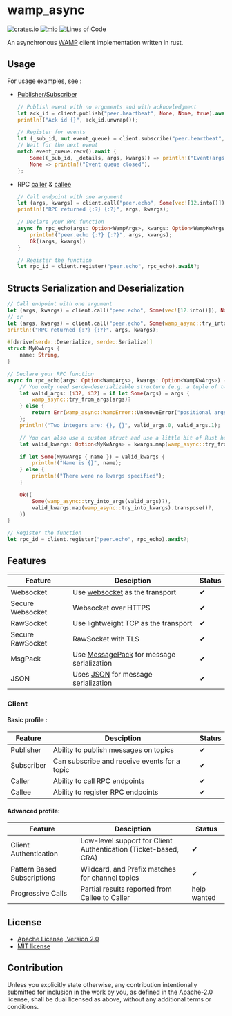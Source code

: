 # wamp_async

[![crates.io](https://img.shields.io/crates/v/wamp_async.svg)](https://crates.io/crates/wamp_async)
[![mio](https://docs.rs/wamp_async/badge.svg)](https://docs.rs/wamp_async/)
![Lines of Code](https://tokei.rs/b1/github/elast0ny/wamp_async)

An asynchronous [WAMP](https://wamp-proto.org/) client implementation written in rust.

## Usage

For usage examples, see :

- [Publisher/Subscriber](https://github.com/elast0ny/wamp_async/blob/master/examples/pubsub.rs)

  ```rust
  // Publish event with no arguments and with acknowledgment
  let ack_id = client.publish("peer.heartbeat", None, None, true).await?;
  println!("Ack id {}", ack_id.unwrap());
  ```

  ```rust
  // Register for events
  let (_sub_id, mut event_queue) = client.subscribe("peer.heartbeat", SubscribeOptions::empty()).await?;
  // Wait for the next event
  match event_queue.recv().await {
      Some((_pub_id, _details, args, kwargs)) => println!("Event(args: {:?}, kwargs: {:?})", args, kwargs),
      None => println!("Event queue closed"),
  };
  ```

- RPC [caller](https://github.com/elast0ny/wamp_async/blob/master/examples/rpc_caller.rs) & [callee](https://github.com/elast0ny/wamp_async/blob/master/examples/rpc_callee.rs)

  ```rust
  // Call endpoint with one argument
  let (args, kwargs) = client.call("peer.echo", Some(vec![12.into()]), None).await?;
  println!("RPC returned {:?} {:?}", args, kwargs);
  ```

  ```rust
  // Declare your RPC function
  async fn rpc_echo(args: Option<WampArgs>, kwargs: Option<WampKwArgs>) -> Result<(Option<WampArgs>, Option<WampKwArgs>), WampError> {
      println!("peer.echo {:?} {:?}", args, kwargs);
      Ok((args, kwargs))
  }

  // Register the function
  let rpc_id = client.register("peer.echo", rpc_echo).await?;
  ```

## Structs Serialization and Deserialization

```rust
// Call endpoint with one argument
let (args, kwargs) = client.call("peer.echo", Some(vec![12.into()]), None).await?;
// or
let (args, kwargs) = client.call("peer.echo", Some(wamp_async::try_into_args((12,))), None).await?;
println!("RPC returned {:?} {:?}", args, kwargs);
```

```rust
#[derive(serde::Deserialize, serde::Serialize)]
struct MyKwArgs {
    name: String,
}

// Declare your RPC function
async fn rpc_echo(args: Option<WampArgs>, kwargs: Option<WampKwArgs>) -> Result<(Option<WampArgs>, Option<WampKwArgs>), WampError> {
    // You only need serde-deserializable structure (e.g. a tuple of two integers)
    let valid_args: (i32, i32) = if let Some(args) = args {
        wamp_async::try_from_args(args)?
    } else {
        return Err(wamp_async::WampError::UnknownError("positional args are required".to_string()));
    };
    println!("Two integers are: {}, {}", valid_args.0, valid_args.1);

    // You can also use a custom struct and use a little bit of Rust helpers
    let valid_kwargs: Option<MyKwArgs> = kwargs.map(wamp_async::try_from_kwargs).transpose()?;

    if let Some(MyKwArgs { name }) = valid_kwargs {
        println!("Name is {}", name);
    } else {
        println!("There were no kwargs specified");
    }

    Ok((
        Some(wamp_async::try_into_args(valid_args)?),
        valid_kwargs.map(wamp_async::try_into_kwargs).transpose()?,
    ))
}

// Register the function
let rpc_id = client.register("peer.echo", rpc_echo).await?;
```

## Features

| Feature          | Desciption                                                                             | Status |
| ---------------- | -------------------------------------------------------------------------------------- | ------ |
| Websocket        | Use [websocket](https://en.wikipedia.org/wiki/WebSocket) as the transport              | ✔      |
| Secure Websocket | Websocket over HTTPS                                                                   | ✔      |
| RawSocket        | Use lightweight TCP as the transport                                                   | ✔      |
| Secure RawSocket | RawSocket with TLS                                                                     | ✔      |
| MsgPack          | Use [MessagePack](https://en.wikipedia.org/wiki/MessagePack) for message serialization | ✔      |
| JSON             | Uses [JSON](https://en.wikipedia.org/wiki/JSON#Example) for message serialization      | ✔      |

### Client

#### Basic profile :

| Feature    | Desciption                                   | Status |
| ---------- | -------------------------------------------- | ------ |
| Publisher  | Ability to publish messages on topics        | ✔      |
| Subscriber | Can subscribe and receive events for a topic | ✔      |
| Caller     | Ability to call RPC endpoints                | ✔      |
| Callee     | Ability to register RPC endpoints            | ✔      |

#### Advanced profile:

| Feature                     | Desciption                                                      | Status      |
| --------------------------- | --------------------------------------------------------------- | ----------- |
| Client Authentication       | Low-level support for Client Authentication (Ticket-based, CRA) | ✔           |
| Pattern Based Subscriptions | Wildcard, and Prefix matches for channel topics                 | ✔           |
| Progressive Calls           | Partial results reported from Callee to Caller                  | help wanted |

## License

- [Apache License, Version 2.0](http://www.apache.org/licenses/LICENSE-2.0)
- [MIT license](http://opensource.org/licenses/MIT)

## Contribution

Unless you explicitly state otherwise, any contribution intentionally submitted
for inclusion in the work by you, as defined in the Apache-2.0 license, shall be
dual licensed as above, without any additional terms or conditions.
